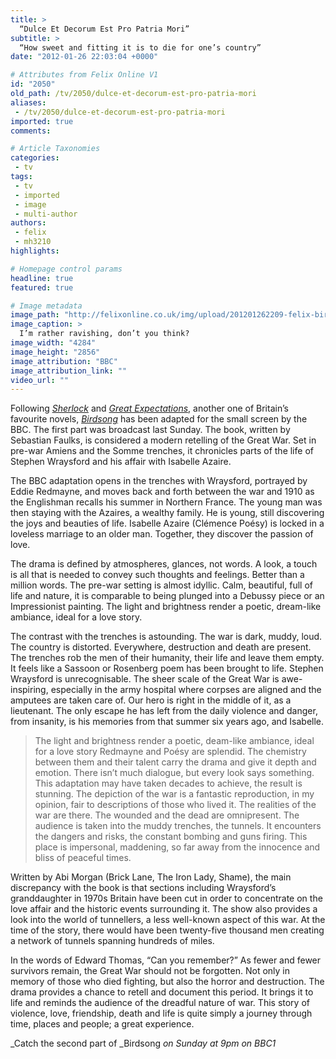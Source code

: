 ```yaml
---
title: >
  “Dulce Et Decorum Est Pro Patria Mori”
subtitle: >
  “How sweet and fitting it is to die for one’s country”
date: "2012-01-26 22:03:04 +0000"

# Attributes from Felix Online V1
id: "2050"
old_path: /tv/2050/dulce-et-decorum-est-pro-patria-mori
aliases:
 - /tv/2050/dulce-et-decorum-est-pro-patria-mori
imported: true
comments:

# Article Taxonomies
categories:
 - tv
tags:
 - tv
 - imported
 - image
 - multi-author
authors:
 - felix
 - mh3210
highlights:

# Homepage control params
headline: true
featured: true

# Image metadata
image_path: "http://felixonline.co.uk/img/upload/201201262209-felix-birdsongpic.jpg"
image_caption: >
  I’m rather ravishing, don’t you think?
image_width: "4284"
image_height: "2856"
image_attribution: "BBC"
image_attribution_link: ""
video_url: ""
---
```


Following [_Sherlock_](http://www.bbc.co.uk/programmes/b018ttws) and [_Great Expectations_](http://www.bbc.co.uk/programmes/b018wmhr), another one of Britain’s favourite novels, [_Birdsong_](http://www.bbc.co.uk/programmes/b01bcltb) has been adapted for the small screen by the BBC. The first part was broadcast last Sunday. The book, written by Sebastian Faulks, is considered a modern retelling of the Great War. Set in pre-war Amiens and the Somme trenches, it chronicles parts of the life of Stephen Wraysford and his affair with Isabelle Azaire.

The BBC adaptation opens in the trenches with Wraysford, portrayed by Eddie Redmayne, and moves back and forth between the war and 1910 as the Englishman recalls his summer in Northern France. The young man was then staying with the Azaires, a wealthy family. He is young, still discovering the joys and beauties of life. Isabelle Azaire (Clémence Poésy) is locked in a loveless marriage to an older man. Together, they discover the passion of love.

The drama is defined by atmospheres, glances, not words. A look, a touch is all that is needed to convey such thoughts and feelings. Better than a million words. The pre-war setting is almost idyllic. Calm, beautiful, full of life and nature, it is comparable to being plunged into a Debussy piece or an Impressionist painting. The light and brightness render a poetic, dream-like ambiance, ideal for a love story.

The contrast with the trenches is astounding. The war is dark, muddy, loud. The country is distorted. Everywhere, destruction and death are present. The trenches rob the men of their humanity, their life and leave them empty. It feels like a Sassoon or Rosenberg poem has been brought to life. Stephen Wraysford is unrecognisable. The sheer scale of the Great War is awe-inspiring, especially in the army hospital where corpses are aligned and the amputees are taken care of. Our hero is right in the middle of it, as a lieutenant. The only escape he has left from the daily violence and danger, from insanity, is his memories from that summer six years ago, and Isabelle.
> The light and brightness render a poetic, deam-like ambiance, ideal for a love story
Redmayne and Poésy are splendid. The chemistry between them and their talent carry the drama and give it depth and emotion. There isn’t much dialogue, but every look says something. This adaptation may have taken decades to achieve, the result is stunning. The depiction of the war is a fantastic reproduction, in my opinion, fair to descriptions of those who lived it. The realities of the war are there. The wounded and the dead are omnipresent. The audience is taken into the muddy trenches, the tunnels. It encounters the dangers and risks, the constant bombing and guns firing. This place is impersonal, maddening, so far away from the innocence and bliss of peaceful times.

Written by Abi Morgan (Brick Lane, The Iron Lady, Shame), the main discrepancy with the book is that sections including Wraysford’s granddaughter in 1970s Britain have been cut in order to concentrate on the love affair and the historic events surrounding it. The show also provides a look into the world of tunnellers, a less well-known aspect of this war. At the time of the story, there would have been twenty-five thousand men creating a network of tunnels spanning hundreds of miles.

In the words of Edward Thomas, “Can you remember?” As fewer and fewer survivors remain, the Great War should not be forgotten. Not only in memory of those who died fighting, but also the horror and destruction. The drama provides a chance to retell and document this period. It brings it to life and reminds the audience of the dreadful nature of war. This story of violence, love, friendship, death and life is quite simply a journey through time, places and people; a great experience.

_Catch the second part of _Birdsong _on Sunday at 9pm on BBC1_
